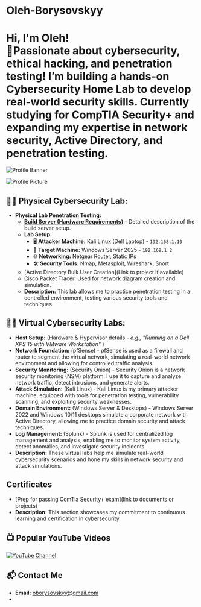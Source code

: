 # Oleh-Borysovskyy

<h1>Hi, I'm Oleh! <br/>🔹Passionate about cybersecurity, ethical hacking, and penetration testing! I’m building a hands-on Cybersecurity Home Lab to develop real-world security skills. Currently studying for CompTIA Security+ and expanding my expertise in network security, Active Directory, and penetration testing.</h1>

![Profile Banner](link_to_banner_image)

![Profile Picture](link_to_profile_picture)

<h2>👨‍💻 Physical Cybersecurity Lab:</h2>

* **Physical Lab Penetration Testing:**
    * **[Build Server (Hardware Requirements)](BUILD_SERVER.md)** - Detailed description of the build server setup.
    * **Lab Setup:**
        * 🖥️ **Attacker Machine:** Kali Linux (Dell Laptop) - `192.168.1.10`
        * 🏴 **Target Machine:** Windows Server 2025 - `192.168.1.2`
        * 🌐 **Networking:** Netgear Router, Static IPs
        * 🛠️ **Security Tools:** Nmap, Metasploit, Wireshark, Snort
    * [Active Directory Bulk User Creation](Link to project if available)
    * Cisco Packet Tracer: Used for network diagram creation and simulation.
    * **Description:** This lab allows me to practice penetration testing in a controlled environment, testing various security tools and techniques.

<h2>👨‍💻 Virtual Cybersecurity Labs:</h2>

* **Host Setup:** (Hardware & Hypervisor details - *e.g., "Running on a Dell XPS 15 with VMware Workstation"* )
* **Network Foundation:** (pfSense) - pfSense is used as a firewall and router to segment the virtual network, simulating a real-world network environment and allowing for controlled traffic analysis.
* **Security Monitoring:** (Security Onion) - Security Onion is a network security monitoring (NSM) platform. I use it to capture and analyze network traffic, detect intrusions, and generate alerts.
* **Attack Simulation:** (Kali Linux) - Kali Linux is my primary attacker machine, equipped with tools for penetration testing, vulnerability scanning, and exploiting security weaknesses.
* **Domain Environment:** (Windows Server & Desktops) - Windows Server 2022 and Windows 10/11 desktops simulate a corporate network with Active Directory, allowing me to practice domain security and attack techniques.
* **Log Management:** (Splunk) - Splunk is used for centralized log management and analysis, enabling me to monitor system activity, detect anomalies, and investigate security incidents.
* **Description:** These virtual labs help me simulate real-world cybersecurity scenarios and hone my skills in network security and attack simulations.

<h2>Certificates</h2>

* [Prep for passing ComTia Security+ exam](link to documents or projects)
* **Description:** This section showcases my commitment to continuous learning and certification in cybersecurity.

<h2>📺 Popular YouTube Videos</h2>

[![YouTube Channel](https://img.shields.io/badge/YouTube-OlehBorysovskyy1930-red)](https://www.youtube.com/@olehborysovskyy1930)

<h2>📬 Contact Me</h2>

* **Email:** [oborysovskyy@gmail.com](mailto:oborysovskyy@gmail.com)
* 
